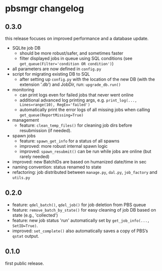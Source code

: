 #  pbsmgr changelog

## 0.3.0

this release focuses on improved performance and a database update.

- SQLite job DB
	- should be more robust/safer, and sometimes faster
	- filter displayed jobs in queue using SQL conditions (see `get_queue(Filter='condition OR condition')`)
- all parameters are now defined in `config.py`
- script for migrating existing DB to SQL
    - after setting up `config.py` with the location of the new DB (with the extension '.db') and JobDir, run: `upgrade_db.run()`
- monitoring
	- can print logs even for failed jobs that never went online
	- additional advanced log printing args, e.g. `print_log(..., Lines=range(10), RegEx='failed')`
	- automatically print the error logs of all missing jobs when calling `get_queue(ReportMissing=True)`
- management
	- feature: `clean_temp_files()` for cleaning job dirs before resubmission (if needed).
- spawn jobs
	- feature: `spawn_get_info` for a status of all spawns
	- improved: more robust internal spawn logic
	- improved: `spawn_resubmit()` can be run while jobs are online (but rarely needed)
- improved: new BatchIDs are based on humanized date/time in sec
- naming convention: status renamed to state
- refactoring: job distributed between `manage.py`, `dal.py`, `job_factory` and `utils.py`

## 0.2.0

- feature: `qdel_batch()`, `qdel_job()` for job deletion from PBS queue
- feature: `remove_batch_by_state()` for easy cleaning of job DB based on state (e.g., 'collected')
- feature: new job status 'run' automatically set by `get_job_info(..., SetID=True)`.
- improved: `set_complete()` also automatically saves a copy of PBS’s `qstat` output.

## 0.1.0

first public release.
